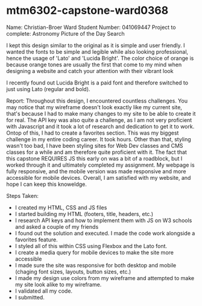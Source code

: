 # mtm6302-capstone-ward0368

Name: Christian-Broer Ward 
Student Number: 041069447 
Project to complete: Astronomy Picture of the Day Search

I kept this design similar to the original as it is simple and user friendly. I wanted the fonts to be simple and legible while also looking professional, hence the usage of 'Lato' and 'Lucida Bright'. The color choice of orange is because orange tones are usually the first that come to my mind when designing a website and catch your attention with their vibrant look

I recently found out Lucida Bright is a paid font and therefore switched to just using Lato (regular and bold).


Report: Throughout this design, I encountered countless challenges. You may notice that my wireframe doesn't look exactly like my current site, that's because I had to make many changes to my site to be able to create it for real. The API key was also quite a challenge, as I am not very proficient with Javascript and it took a lot of research and dedication to get it to work. Ontop of this, I had to create a favorites section. This was my biggest challenge in my entire coding career. It took hours. Other than that, styling wasn't too bad, I have been styling sites for Web Dev classes and CMS classes for a while and am therefore quite proficient with it. The fact that this capstone REQUIRES JS this early on was a bit of a roadblock, but I worked through it and ultimately completed my assignment. My webpage is fully responsive, and the mobile version was made responsive and more accessible for mobile devices. Overall, I am satisfied with my website, and hope I can keep this knoweldge.

Steps Taken:
- I created my HTML, CSS and JS files
- I started building my HTML (footers, title, headers, etc.)
- I research API keys and how to implement them with JS on W3 schools and asked a couple of my friends
- I found out the solution and executed. I made the code work alongside a favorites feature.
- I styled all of this within CSS using Flexbox and the Lato font.
- I create a media query for mobile devices to make the site more accessible
- I made sure the site was responsive for both desktop and mobile (chaging font sizes, layouts, button sizes, etc.)
- I made my design use colors from my wireframe and attempted to make my site look alike to my wireframe.
- I validated all my code.
- I submitted.